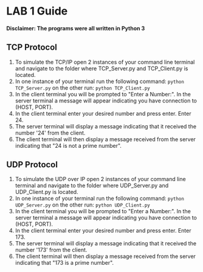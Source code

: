 # LAB 1 Guide
#### Disclaimer: The programs were all written in Python 3
## TCP Protocol
1. To simulate the TCP/IP open 2 instances of your command line terminal and navigate to the folder where TCP_Server.py and TCP_Client.py is located.
2.  In one instance of your terminal run the following command:
`python TCP_Server.py`
on the other run:
`python TCP_Client.py`
3. In the client terminal you will be prompted to "Enter a Number:". In the server terminal a message will appear indicating you have connection to (HOST, PORT).
4. In the client terminal enter your desired number and press enter. Enter 24.
5. The server terminal will display a message indicating that it received the number '24' from the client.
6. The client terminal will then display a message received from the server indicating that "24 is not a prime number".


## UDP Protocol
1. To simulate the UDP over IP open 2 instances of your command line terminal and navigate to the folder where UDP_Server.py and UDP_Client.py is located.
2.  In one instance of your terminal run the following command:
`python UDP_Server.py`
on the other run:
`python UDP_Client.py`
3. In the client terminal you will be prompted to "Enter a Number:". In the server terminal a message will appear indicating you have connection to (HOST, PORT).
4. In the client terminal enter your desired number and press enter. Enter 173.
5. The server terminal will display a message indicating that it received the number '173' from the client.
6. The client terminal will then display a message received from the server indicating that "173 is a prime number".
